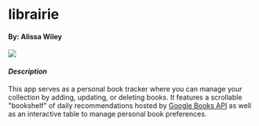 # librairie

#### By: Alissa Wiley

![](BookBar.gif)

#### **_Description_**

This app serves as a personal book tracker where you can manage your collection by adding, updating, or deleting books. It features a scrollable "bookshelf" of daily recommendations hosted by [Google Books API](https://developers.google.com/books/docs/v1/using) as well as an interactive table to manage personal book preferences.
